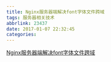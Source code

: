 ```yaml
---
title: Nginx服务器端解决font字体文件跨域
tags: 服务器相关技术
abbrlink: 23437
date: 2017-01-07 22:32:45
categories:
---
```


[Nginx服务器端解决font字体文件跨域](http://blog.sina.com.cn/s/blog_6ad624380102vlp0.html)